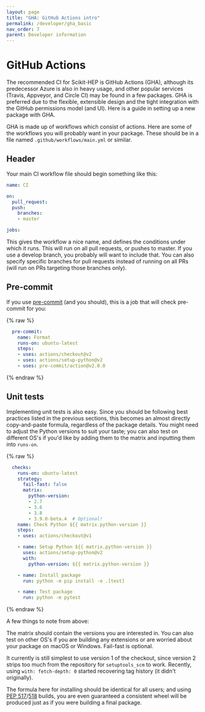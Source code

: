 ```yaml
---
layout: page
title: "GHA: GitHub Actions intro"
permalink: /developer/gha_basic
nav_order: 7
parent: Developer information
---
```


# GitHub Actions

The recommended CI for Scikit-HEP is GitHub Actions (GHA), although its
predecessor Azure is also in heavy usage, and other popular services (Travis,
Appveyor, and Circle CI) may be found in a few packages. GHA is preferred due
to the flexible, extensible design and the tight integration with the GitHub
permissions model (and UI). Here is a guide in setting up a new package with GHA.

GHA is made up of workflows which consist of actions. Here are some of the
workflows you will probably want in your package. These should be in a file
named `.github/workflows/main.yml` or similar.

## Header

Your main CI workflow file should begin something like this:

```yaml
name: CI

on:
  pull_request:
  push:
    branches:
    - master

jobs:
```

This gives the workflow a nice name, and defines the conditions under which it
runs. This will run on all pull requests, or pushes to master. If you use a
develop branch, you probably will want to include that.  You can also specify
specific branches for pull requests instead of running on all PRs (will run on
PRs targeting those branches only).

## Pre-commit

If you use [pre-commit](https://pre-commit.com) (and you should), this is a job
that will check pre-commit for you:

{% raw %}
```yaml
  pre-commit:
    name: Format
    runs-on: ubuntu-latest
    steps:
    - uses: actions/checkout@v2
    - uses: actions/setup-python@v2
    - uses: pre-commit/action@v2.0.0
```
{% endraw %}

## Unit tests

Implementing unit tests is also easy. Since you should be following best
practices listed in the previous sections, this becomes an almost directly
copy-and-paste formula, regardless of the package details. You might need to
adjust the Python versions to suit your taste; you can also test on different
OS's if you'd like by adding them to the matrix and inputting them into
`runs-on`.


{% raw %}
```yaml
  checks:
    runs-on: ubuntu-latest
    strategy:
      fail-fast: false
      matrix:
        python-version:
        - 2.7
        - 3.6
        - 3.8
        - 3.9.0-beta.4  # Optional!
    name: Check Python ${{ matrix.python-version }}
    steps:
    - uses: actions/checkout@v1

    - name: Setup Python ${{ matrix.python-version }}
      uses: actions/setup-python@v2
      with:
        python-version: ${{ matrix.python-version }}

    - name: Install package
      run: python -m pip install -e .[test]

    - name: Test package
      run: python -m pytest
```
{% endraw %}

A few things to note from above:

The matrix should contain the versions you are interested in. You can also test
on other OS's if you are building any extensions or are worried about your
package on macOS or Windows. Fail-fast is optional.

It currently is still simplest to use version 1 of the checkout, since version
2 strips too much from the repository for `setuptools_scm` to work. Recently,
using `with: fetch-depth: 0` started recovering tag history (it didn't originally).

The formula here for installing should be identical for all users; and using
[PEP 517](https://www.python.org/dev/peps/pep-0517/)/[518](https://www.python.org/dev/peps/pep-0518/)
builds, you are even guaranteed a consistent wheel will be produced just as if
you were building a final package.
